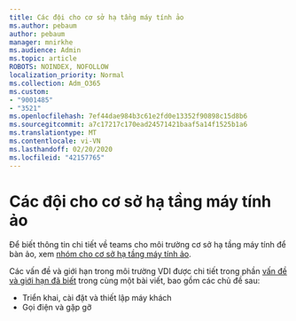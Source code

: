 ```yaml
---
title: Các đội cho cơ sở hạ tầng máy tính ảo
ms.author: pebaum
author: pebaum
manager: mnirkhe
ms.audience: Admin
ms.topic: article
ROBOTS: NOINDEX, NOFOLLOW
localization_priority: Normal
ms.collection: Adm_O365
ms.custom:
- "9001485"
- "3521"
ms.openlocfilehash: 7ef44dae984b3c61e2fd0e13352f90898c15d8b6
ms.sourcegitcommit: a7c17217c170ead24571421baaf5a14f1525b1a6
ms.translationtype: MT
ms.contentlocale: vi-VN
ms.lasthandoff: 02/20/2020
ms.locfileid: "42157765"
---
```

# <a name="teams-for-virtualized-desktop-infrastructure"></a>Các đội cho cơ sở hạ tầng máy tính ảo

Để biết thông tin chi tiết về teams cho môi trường cơ sở hạ tầng máy tính để bàn ảo, xem [nhóm cho cơ sở hạ tầng máy tính ảo](https://docs.microsoft.com/en-us/microsoftteams/teams-for-vdi).

Các vấn đề và giới hạn trong môi trường VDI được chi tiết trong phần [vấn đề và giới hạn đã biết](https://docs.microsoft.com/en-us/microsoftteams/teams-for-vdi#known-issues-and-limitations) trong cùng một bài viết, bao gồm các chủ đề sau:
 - Triển khai, cài đặt và thiết lập máy khách
 - Gọi điện và gặp gỡ